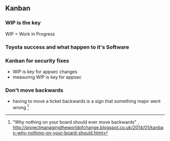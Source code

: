 ## Kanban

### WIP is the key

WIP = Work in Progress

### Toyota success and what happen to it's Software

### Kanban for security fixes

- WIP is key for appsec changes
- measuring WIP is key for appsec


### Don't move backwards

  - having to move a ticket backwards is a sign that something major went wrong [^backwards]

[^backwards]: "Why nothing on your board should ever move backwards" , http://projectmanagingtheworldofchange.blogspot.co.uk/2014/01/kanban-why-nothing-on-your-board-should.html
